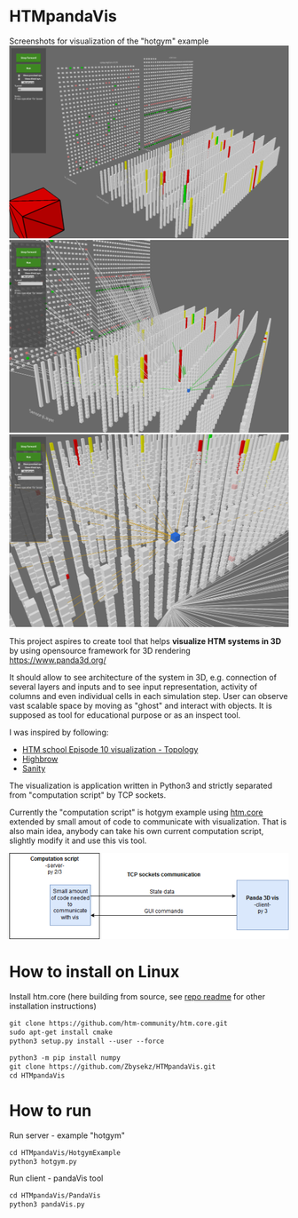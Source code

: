# HTMpandaVis

Screenshots for visualization of the "hotgym" example
![img1](img1.png)
![img2](img2.png)
![img2](img3.png)

This project aspires to create tool that helps **visualize HTM systems in 3D** by using opensource framework for 3D rendering https://www.panda3d.org/

It should allow to see architecture of the system in 3D, e.g. connection of several layers and inputs and to see input representation,
activity of columns and even individual cells in each simulation step.
User can observe vast scalable space by moving as "ghost" and interact with objects.
It is supposed as tool for educational purpose or as an inspect tool.

I was inspired by following:
- [HTM school Episode 10 visualization - Topology](https://www.youtube.com/watch?v=HTW2Q_UrkAw&t=688s)
- [Highbrow](https://github.com/htm-community/highbrow)
- [Sanity](https://github.com/htm-community/sanity-nupic) 

The visualization is application written in Python3 and strictly separated from "computation script" by TCP sockets.

Currently the "computation script" is hotgym example using [htm.core](https://github.com/htm-community/htm.core) extended by
small amout of code to communicate with visualization.
That is also main idea, anybody can take his own current computation script, slightly modify it and use this vis tool.

![Diagram](readmeDiagram.png)


# How to install on Linux

Install htm.core (here building from source, see [repo readme](https://github.com/htm-community/htm.core) for other installation instructions)
```
git clone https://github.com/htm-community/htm.core.git
sudo apt-get install cmake
python3 setup.py install --user --force
```

```
python3 -m pip install numpy
git clone https://github.com/Zbysekz/HTMpandaVis.git
cd HTMpandaVis
```
# How to run

Run server - example "hotgym"
```
cd HTMpandaVis/HotgymExample
python3 hotgym.py
```

Run client - pandaVis tool
```
cd HTMpandaVis/PandaVis
python3 pandaVis.py
```
